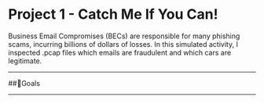 # Project 1 - Catch Me If You Can!
Business Email Compromises (BECs) are responsible for many phishing scams, incurring billions of dollars of losses. In this simulated activity, I inspected .pcap files which emails are fraudulent and which cars are legitimate.
***
##🎯Goals
***

